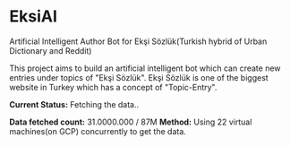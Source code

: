 # EksiAI
Artificial Intelligent Author Bot for Ekşi Sözlük(Turkish hybrid of Urban Dictionary and Reddit)

This project aims to build an artificial intelligent bot which can create new entries under topics of "Ekşi Sözlük". Ekşi Sözlük is one of the biggest website in Turkey which has a concept of "Topic-Entry".

**Current Status:** Fetching the data..  

**Data fetched count:** 31.0000.000 / 87M **Method:** Using 22 virtual machines(on GCP) concurrently to get the data.

